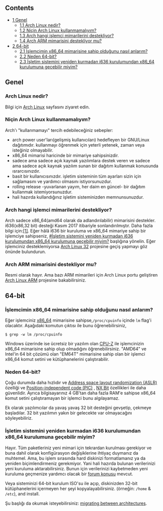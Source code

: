 ## Contents

*   [1 Genel](#Genel)
    *   [1.1 Arch Linux nedir?](#Arch_Linux_nedir.3F)
    *   [1.2 Niçin Arch Linux kullanmamalıyım?](#Ni.C3.A7in_Arch_Linux_kullanmamal.C4.B1y.C4.B1m.3F)
    *   [1.3 Arch hangi işlemci mimarilerini destekliyor?](#Arch_hangi_i.C5.9Flemci_mimarilerini_destekliyor.3F)
    *   [1.4 Arch ARM mimarisini destekliyor mu?](#Arch_ARM_mimarisini_destekliyor_mu.3F)
*   [2 64-bit](#64-bit)
    *   [2.1 İşlemcimin x86_64 mimarisine sahip olduğunu nasıl anlarım?](#.C4.B0.C5.9Flemcimin_x86_64_mimarisine_sahip_oldu.C4.9Funu_nas.C4.B1l_anlar.C4.B1m.3F)
    *   [2.2 Neden 64-bit?](#Neden_64-bit.3F)
    *   [2.3 İşletim sistemini yeniden kurmadan i636 kurulumundan x86_64 kurulumuna geçebilir miyim?](#.C4.B0.C5.9Fletim_sistemini_yeniden_kurmadan_i636_kurulumundan_x86_64_kurulumuna_ge.C3.A7ebilir_miyim.3F)

## Genel

### Arch Linux nedir?

Bilgi için [Arch Linux](/index.php/Arch_Linux "Arch Linux") sayfasını ziyaret edin.

### Niçin Arch Linux kullanmamalıyım?

Arch'ı "kullanmamayı" tercih edebileceğiniz sebepler:

*   arch power user'ları(gelişmiş kullanıcıları) hedefleyen bir GNU/Linux dağıtımıdır. kullanmayı öğrenmek için yeterli yetenek, zaman veya isteğiniz olmayabilir.
*   x86_64 mimarisi haricinde bir mimariye sahipsinizdir.
*   sadece ama sadece açık kaynak yazılımlara destek veren ve sadece ama sadece açık kaynak yazılım sunan bir dağıtım kullanmak konusunda ısrarcısınızdır.
*   basit bir kullanıcısınızdır. işletim sisteminin tüm ayarları sizin için sağlamasını ve yardımcı olmasını istiyorsunuzdur.
*   rolling release -yuvarlanan yayım, her daim en güncel- bir dağıtım kullanmak istemiyorsunuzdur.
*   hali hazırda kullandığınız işletim sisteminizden memnunsunuzdur.

### Arch hangi işlemci mimarilerini destekliyor?

Arch sadece x86_64(amd64 olarak da adlandırılabilir) mimarisini destekler. i636(x86,32 bit) desteği Kasım 2017 itibariyle sonlandırılmıştır. Daha fazla bilgi için:[[1]](https://www.archlinux.org/news/the-end-of-i686-support/). Eğer hâlâ i636 bir kuruluma ve x86_64 mimariye sahip bir işlemciye sahipseniz, [#İşletim sistemini yeniden kurmadan i636 kurulumundan x86_64 kurulumuna geçebilir miyim?](#.C4.B0.C5.9Fletim_sistemini_yeniden_kurmadan_i636_kurulumundan_x86_64_kurulumuna_ge.C3.A7ebilir_miyim.3F) başlığına yönelin. Eğer işlemciniz desteklemiyorsa [Arch Linux 32](https://archlinux32.org/) projesine geçiş yapmayı göz önünde bulundurun.

### Arch ARM mimarisini destekliyor mu?

Resmi olarak hayır. Ama bazı ARM mimarileri için Arch Linux portu geliştiren [Arch Linux ARM](http://archlinuxarm.org/) projesine bakabilirsiniz.

## 64-bit

### İşlemcimin x86_64 mimarisine sahip olduğunu nasıl anlarım?

Eğer işlemciniz [x86_64](https://en.wikipedia.org/wiki/X86-64 "wikipedia:X86-64") mimarisine sahipse,`/proc/cpuinfo` içinde `lm` flag'i olacaktır. Aşağıdaki komutun çıktısı ile bunu öğrenebilirsiniz,

```
$ grep -w lm /proc/cpuinfo

```

Windows üzerinde ise ücretsiz bir yazılım olan [CPU-Z](http://www.cpuid.com/cpuz.php) ile işlemcinizin x86_64 mimarisine sahip olup olmadığını öğrenebilirsiniz. "AMD64" ve Intel'in 64 bit çözümü olan "EM64T" mimarisine sahip olan bir işlemci x86_64 komut setini ve kütüphanelerini çalıştırabilir.

### Neden 64-bit?

Çoğu durumda daha hızlıdır ve [Address space layout randomization (ASLR)](https://en.wikipedia.org/wiki/Address_space_layout_randomization "wikipedia:Address space layout randomization") özelliği ve [Position-independent code (PIC)](https://en.wikipedia.org/wiki/Position-independent_code "wikipedia:Position-independent code") , [NX Bit](https://en.wikipedia.org/wiki/NX_Bit "wikipedia:NX Bit") özellikleri ile daha güvenlidir. Ayrıca bilgisayarınız 4 GB'tan daha fazla RAM'e sahipse x86_64 komut setini çalıştıramayan bir işlemci bunu algılayamaz.

Ek olarak yazılımcılar da yavaş yavaş 32 bit desteğini gevşetip, çekmeye başladılar. 32 bit yazılımın yakın bir gelecekte var olmayacağını söyleyebiliriz.

### İşletim sistemini yeniden kurmadan i636 kurulumundan x86_64 kurulumuna geçebilir miyim?

Hayır. Tüm paketleriniz yeni mimari için tekrardan kurulması gerekiyor ve buna dahil olarak konfigürasyon değişiklerine ihtiyaç duymanız da muhtemel. Ama, bu işlem sırasında hard diskinizi formatlamanız ya da yeniden biçimlendirmeniz gerekmiyor. Yani hali hazırda bulunan verilerinizi yeni kuruluma aktarabilirsiniz. Bunun için verilerinizi kaybetmeden yeni kuruluma geçmenize yardımcı olacak bir [forum konusu](https://bbs.archlinux.org/viewtopic.php?id=64485) mevcut.

Veya sisteminizi 64-bit kurulum ISO'su ile açıp, diskinizden 32-bit kütüphanelerini içermeyen her şeyi kopyalayabilirsiniz. (örneğin: `/home` & `/etc`), and install.

Şu başlığı da okumak isteyebilirsiniz: [migrating between architectures](/index.php/Migrating_between_architectures "Migrating between architectures").